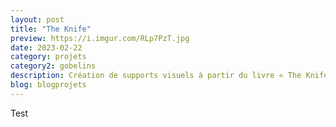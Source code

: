 ```yaml
---
layout: post
title: "The Knife"
preview: https://i.imgur.com/RLp7PzT.jpg
date: 2023-02-22
category: projets 
category2: gobelins
description: Création de supports visuels à partir du livre « The Knife » 
blog: blogprojets
---
```


Test
